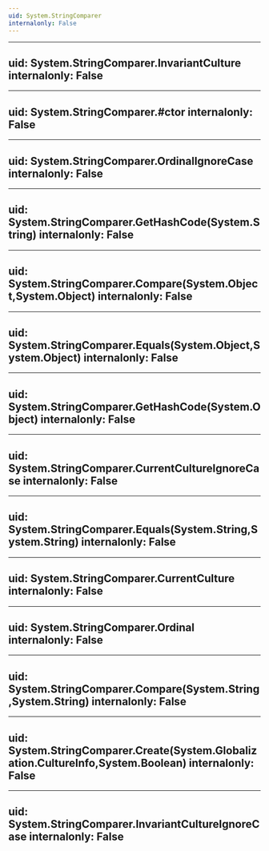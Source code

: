 ```yaml
---
uid: System.StringComparer
internalonly: False
---
```


---
uid: System.StringComparer.InvariantCulture
internalonly: False
---

---
uid: System.StringComparer.#ctor
internalonly: False
---

---
uid: System.StringComparer.OrdinalIgnoreCase
internalonly: False
---

---
uid: System.StringComparer.GetHashCode(System.String)
internalonly: False
---

---
uid: System.StringComparer.Compare(System.Object,System.Object)
internalonly: False
---

---
uid: System.StringComparer.Equals(System.Object,System.Object)
internalonly: False
---

---
uid: System.StringComparer.GetHashCode(System.Object)
internalonly: False
---

---
uid: System.StringComparer.CurrentCultureIgnoreCase
internalonly: False
---

---
uid: System.StringComparer.Equals(System.String,System.String)
internalonly: False
---

---
uid: System.StringComparer.CurrentCulture
internalonly: False
---

---
uid: System.StringComparer.Ordinal
internalonly: False
---

---
uid: System.StringComparer.Compare(System.String,System.String)
internalonly: False
---

---
uid: System.StringComparer.Create(System.Globalization.CultureInfo,System.Boolean)
internalonly: False
---

---
uid: System.StringComparer.InvariantCultureIgnoreCase
internalonly: False
---
